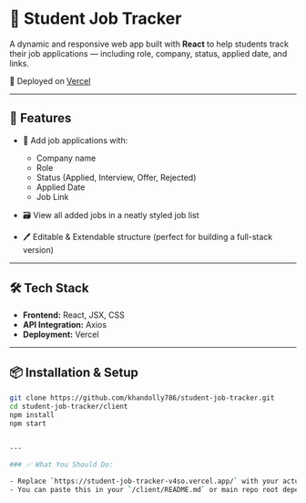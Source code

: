  
# 🎯 Student Job Tracker

A dynamic and responsive web app built with **React** to help students track their job applications — including role, company, status, applied date, and links.

🚀 Deployed on [Vercel](https://your-vercel-link.vercel.app)

---

## 📸 Features

- 📌 Add job applications with:
  - Company name
  - Role
  - Status (Applied, Interview, Offer, Rejected)
  - Applied Date
  - Job Link

- 🗃️ View all added jobs in a neatly styled job list

- 🖊️ Editable & Extendable structure (perfect for building a full-stack version)

---

## 🛠 Tech Stack

- **Frontend:** React, JSX, CSS
- **API Integration:** Axios
- **Deployment:** Vercel

---

## 📦 Installation & Setup

```bash
git clone https://github.com/khandolly786/student-job-tracker.git
cd student-job-tracker/client
npm install
npm start


---

### ✅ What You Should Do:

- Replace `https://student-job-tracker-v4so.vercel.app/` with your actual deployed Vercel URL.
- You can paste this in your `/client/README.md` or main repo root depending on structure.


